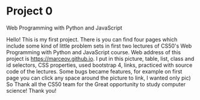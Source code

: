 # Project 0

Web Programming with Python and JavaScript

Hello!
This is my first project. There is you can find four pages which include some kind of little problem sets in first two lectures of CS50's Web Programming with Python and JavaScript course. Web address of this project is https://marceov.github.io. I put in this picture, table, list, class and id selectors, CSS properties, used bootstrap 4, links, practiced with source code of the lectures. Some bugs became features, for example on first page you can click any space around the picture to link, I wanted only pic) So Thank all the CS50 team for the Great opportunity to study computer science!
Thank you!
